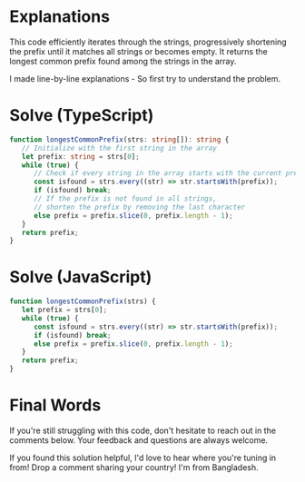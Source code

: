 # Explanations

This code efficiently iterates through the strings, progressively shortening the prefix until it matches all strings or becomes empty. It returns the longest common prefix found among the strings in the array.

I made line-by-line explanations - So first try to understand the problem.

# Solve (TypeScript)

```ts
function longestCommonPrefix(strs: string[]): string {
   // Initialize with the first string in the array
   let prefix: string = strs[0];
   while (true) {
      // Check if every string in the array starts with the current prefix
      const isfound = strs.every((str) => str.startsWith(prefix));
      if (isfound) break;
      // If the prefix is not found in all strings,
      // shorten the prefix by removing the last character
      else prefix = prefix.slice(0, prefix.length - 1);
   }
   return prefix;
}
```

# Solve (JavaScript)

```ts
function longestCommonPrefix(strs) {
   let prefix = strs[0];
   while (true) {
      const isfound = strs.every((str) => str.startsWith(prefix));
      if (isfound) break;
      else prefix = prefix.slice(0, prefix.length - 1);
   }
   return prefix;
}
```

# Final Words

If you're still struggling with this code, don't hesitate to reach out in the comments below. Your feedback and questions are always welcome.

If you found this solution helpful, I'd love to hear where you're tuning in from! Drop a comment sharing your country! I'm from Bangladesh.
